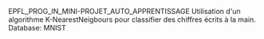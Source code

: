 EPFL_PROG_IN_MINI-PROJET_AUTO_APPRENTISSAGE
Utilisation d'un algorithme K-NearestNeigbours pour classifier des chiffres écrits à la main.
Database: MNIST
